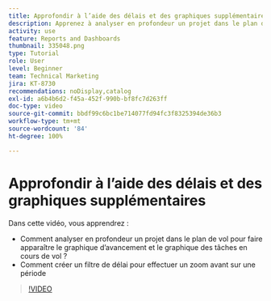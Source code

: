 ```yaml
---
title: Approfondir à l’aide des délais et des graphiques supplémentaires
description: Apprenez à analyser en profondeur un projet dans le plan de vol pour faire apparaître le graphique d’avancement et le graphique des tâches en cours dans [!UICONTROL Analytique améliorée].
activity: use
feature: Reports and Dashboards
thumbnail: 335048.png
type: Tutorial
role: User
level: Beginner
team: Technical Marketing
jira: KT-8730
recommendations: noDisplay,catalog
exl-id: a6b4b6d2-f45a-452f-990b-bf8fc7d263ff
doc-type: video
source-git-commit: bbdf99c6bc1be714077fd94fc3f8325394de36b3
workflow-type: tm+mt
source-wordcount: '84'
ht-degree: 100%

---
```


# Approfondir à l’aide des délais et des graphiques supplémentaires

Dans cette vidéo, vous apprendrez :

* Comment analyser en profondeur un projet dans le plan de vol pour faire apparaître le graphique d’avancement et le graphique des tâches en cours de vol ?
* Comment créer un filtre de délai pour effectuer un zoom avant sur une période

>[!VIDEO](https://video.tv.adobe.com/v/335048/?quality=12&learn=on&enablevpops=1)

